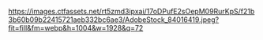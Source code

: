 https://images.ctfassets.net/rt5zmd3ipxai/17oDPufE2sOepM09RurKpS/f21b3b60b09b22415721aeb332bc6ae3/AdobeStock_84016419.jpeg?fit=fill&fm=webp&h=1004&w=1928&q=72
